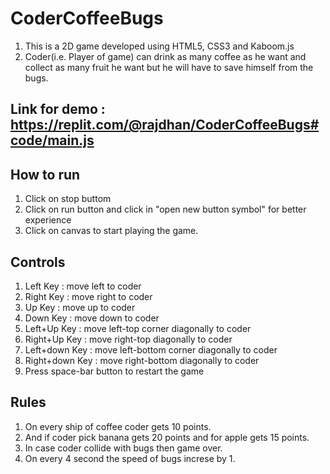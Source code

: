 # CoderCoffeeBugs
1. This is a 2D game developed using HTML5, CSS3 and Kaboom.js
2. Coder(i.e. Player of game) can drink as many coffee as he want and collect as many fruit he want but he will have to save himself from the bugs.

## Link for demo : https://replit.com/@rajdhan/CoderCoffeeBugs#code/main.js

## How to run
1. Click on stop buttom
2. Click on run button and click in "open new button symbol" for better experience
3. Click on canvas to start playing the game.

## Controls
1. Left Key : move left to coder
2. Right Key : move right to coder
3. Up Key : move up to coder
4. Down Key : move down to coder
5. Left+Up Key : move left-top corner diagonally to coder
6. Right+Up Key : move right-top diagonally to coder
7. Left+down Key : move left-bottom corner diagonally to coder
8. Right+down Key : move right-bottom diagonally to coder
9. Press space-bar button to restart the game

## Rules
1. On every ship of coffee coder gets 10 points.
2. And if coder pick banana gets 20 points and for apple gets 15 points.
3. In case coder collide with bugs then game over.
4. On every 4 second the speed of bugs increse by 1.
